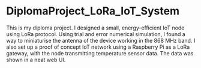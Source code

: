 # DiplomaProject_LoRa_IoT_System

This is my diploma project. I designed a small, energy-efficient IoT node using LoRa protocol. Using trial and error numerical simulation, I found a way to miniaturise the antenna of the device working in the 868 MHz band. I also set up a proof of concept IoT network using a Raspberry Pi as a LoRa gateway, with the node transmitting temperature sensor data. The data was shown in a neat web UI.
